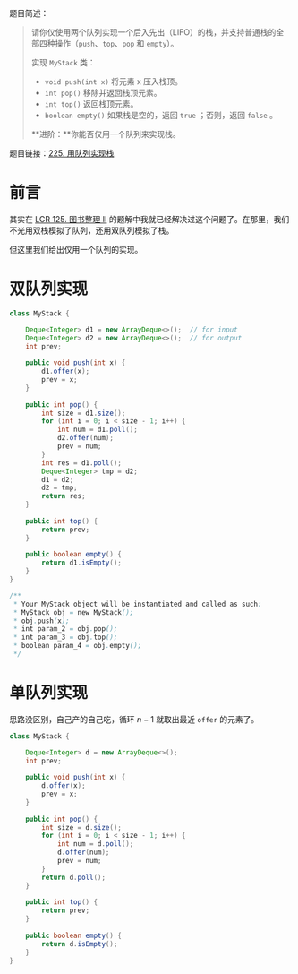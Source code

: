 题目简述：

> 请你仅使用两个队列实现一个后入先出（LIFO）的栈，并支持普通栈的全部四种操作（`push`、`top`、`pop` 和 `empty`）。
>
> 实现 `MyStack` 类：
>
> - `void push(int x)` 将元素 x 压入栈顶。
> - `int pop()` 移除并返回栈顶元素。
> - `int top()` 返回栈顶元素。
> - `boolean empty()` 如果栈是空的，返回 `true` ；否则，返回 `false` 。
>
> **进阶：**你能否仅用一个队列来实现栈。

题目链接：[225. 用队列实现栈](https://leetcode.cn/problems/implement-stack-using-queues/)

# 前言

其实在 [LCR 125. 图书整理 II](https://leetcode.cn/problems/yong-liang-ge-zhan-shi-xian-dui-lie-lcof/) 的题解中我就已经解决过这个问题了。在那里，我们不光用双栈模拟了队列，还用双队列模拟了栈。

但这里我们给出仅用一个队列的实现。

# 双队列实现

```java
class MyStack {

    Deque<Integer> d1 = new ArrayDeque<>();  // for input
    Deque<Integer> d2 = new ArrayDeque<>();  // for output
    int prev;
    
    public void push(int x) {
        d1.offer(x);
        prev = x;
    }
    
    public int pop() {
        int size = d1.size();
        for (int i = 0; i < size - 1; i++) {
            int num = d1.poll();
            d2.offer(num);
            prev = num;
        }
        int res = d1.poll();
        Deque<Integer> tmp = d2;
        d1 = d2;
        d2 = tmp;
        return res;
    }
    
    public int top() {
        return prev;
    }
    
    public boolean empty() {
        return d1.isEmpty();
    }
}

/**
 * Your MyStack object will be instantiated and called as such:
 * MyStack obj = new MyStack();
 * obj.push(x);
 * int param_2 = obj.pop();
 * int param_3 = obj.top();
 * boolean param_4 = obj.empty();
 */
```

# 单队列实现

思路没区别，自己产的自己吃，循环 $n-1$ 就取出最近 `offer` 的元素了。

```java
class MyStack {

    Deque<Integer> d = new ArrayDeque<>();
    int prev;
    
    public void push(int x) {
        d.offer(x);
        prev = x;
    }
    
    public int pop() {
        int size = d.size();
        for (int i = 0; i < size - 1; i++) {
            int num = d.poll();
            d.offer(num);
            prev = num;
        }
        return d.poll();
    }
    
    public int top() {
        return prev;
    }
    
    public boolean empty() {
        return d.isEmpty();
    }
}
```

